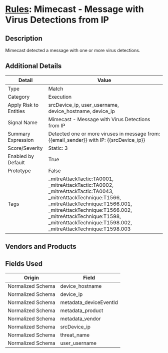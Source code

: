 # [Rules](README.md): Mimecast - Message with Virus Detections from IP

## Description
Mimecast detected a message with one or more virus detections.

## Additional Details
|Detail|Value|
|----|----|
|Type|Match|
|Category|Execution|
|Apply Risk to Entities|srcDevice_ip, user_username, device_hostname, device_ip|
|Signal Name|Mimecast - Message with Virus Detections from IP|
|Summary Expression|Detected one or more viruses in message from: {{email_sender}} with IP: {{srcDevice_ip}}|
|Score/Severity|Static: 3|
|Enabled by Default|True|
|Prototype|False|
|Tags|_mitreAttackTactic:TA0001, _mitreAttackTactic:TA0002, _mitreAttackTactic:TA0043, _mitreAttackTechnique:T1566, _mitreAttackTechnique:T1566.001, _mitreAttackTechnique:T1566.002, _mitreAttackTechnique:T1598, _mitreAttackTechnique:T1598.002, _mitreAttackTechnique:T1598.003|
## Vendors and Products


## Fields Used

|Origin|Field|
|----|----|
|Normalized Schema|device_hostname|
|Normalized Schema|device_ip|
|Normalized Schema|metadata_deviceEventId|
|Normalized Schema|metadata_product|
|Normalized Schema|metadata_vendor|
|Normalized Schema|srcDevice_ip|
|Normalized Schema|threat_name|
|Normalized Schema|user_username|


